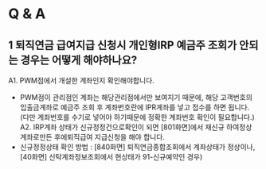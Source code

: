 # Q & A
## 1 퇴직연금 급여지급 신청시 개인형IRP 예금주 조회가 안되는 경우는 어떻게 해야하나요?
A1.
PWM점에서 개설한 계좌인지 확인해야합니다.
- PWM점이 관리점인 계좌는 해당관리점에서만 보여지기 때문에, 해당 고객번호의 입출금계좌로 예금주 조회 후 계좌번호란에 IPR계좌를 넣고 접수를 하면 됩니다.
(다만 계좌번호를 수기로 넣어야 하기때문에 정확한 계좌번호 확인이 필요합니다.)
A2.
IRP계좌 상태가 신규정정건으로확인이 되면 [801화면]에서 재신규 하여정상 계좌로만든 후에퇴직급여 지급신청을 해야 합니다.
- 신규정정상태 확인 방법 : [840화면] 퇴직연금종합조회에서 계좌상태가 정상이나, [40화면] 신탁계좌정보조회에서 현상태가 91-신규예약인 경우)
